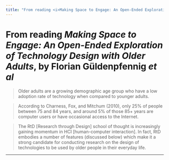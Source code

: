 ```yaml
---
title: "From reading <i>Making Space to Engage: An Open-Ended Exploration of Technology Design with Older Adults</i>, by Florian Güldenpfennig <i>et al</i>."
---
```


# From reading _Making Space to Engage: An Open-Ended Exploration of Technology Design with Older Adults_, by Florian Güldenpfennig _et al_

> Older adults are a growing demographic age group who have a low adoption rate of technology when compared to younger adults.

> According to Charness, Fox, and Mitchum (2010), only 25% of people between 75 and 84 years, and around 5% of those 85+ years are computer users or have occasional access to the Internet.

> The RtD [Research through Design] school of thought is increasingly gaining momentum in HCI [human-computer interaction]. In fact, RtD embodies a number of features (discussed below) which make it a strong candidate for conducting research on the design of technologies to be used by older people in their everyday life.

<hr asterism>
